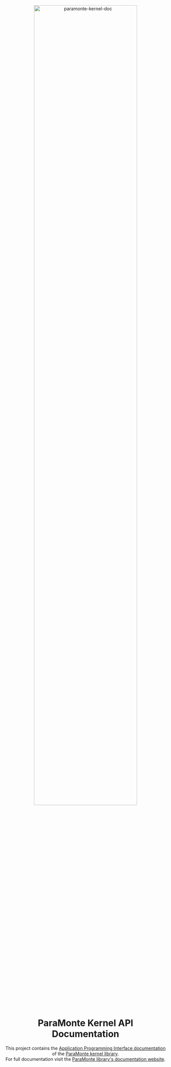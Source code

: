 <div align="center">

<a href="https://cdslaborg.github.io/paramonte-kernel-doc/html/" target="_blank">
    <img alt="paramonte-kernel-doc" src="https://cdslaborg.github.io/paramonte-kernel-doc/html/logo.png" width="80%">
</a>

ParaMonte Kernel API Documentation
==================================

This project contains the [Application Programming Interface documentation](https://cdslaborg.github.io/paramonte-kernel-doc/html/) of the [ParaMonte kernel library](https://github.com/cdslaborg/paramonte).  
For full documentation visit the [ParaMonte library's documentation website](https://www.cdslab.org/paramonte/).  

</div>

